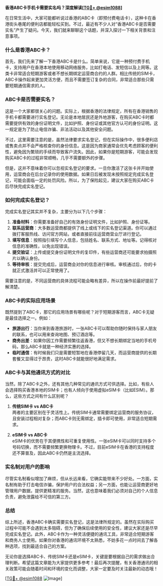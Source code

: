**香港ABC卡手机卡需要实名吗？深度解读[[TG💪+ @esim1088](https://t.me/s/esim1088)]**

在日常生活中，大家可能都听说过香港的ABC卡（即预付费电话卡），这种卡在香港街头巷尾的便利店都能轻松买到。不过，最近有不少人对“香港ABC卡是否需要实名”产生了疑问。今天，我们就来聊聊这个话题，并深入探讨一下相关背景和注意事项。

### 什么是香港ABC卡？

首先，我们先来了解一下香港ABC卡是什么。简单来说，它是一种预付费手机卡，支持用户在香港本地使用移动网络服务，比如打电话、发短信以及上网等。这类卡非常适合短期游客或者不想长期绑定运营商合约的人群。相比传统的SIM卡，ABC卡操作起来更加灵活方便，而且不需要签订复杂的合同，非常适合那些只需要短期通信需求的人。

### ABC卡是否需要实名？

这是一个大家都很关心的问题。实际上，根据香港的法律规定，所有在香港销售的手机卡都需要进行实名登记。无论是本地居民还是外地游客，在购买ABC卡时都需要提供有效的身份证明文件，比如护照、身份证或其他官方认可的身份证明。这一规定是为了防止电信诈骗、非法活动以及其他安全问题。

不过，这里需要注意的是，虽然法律要求实名登记，但在实际操作中，很多便利店或售卖点并不会严格核查你的身份信息。这是因为商家通常会优先考虑顾客的便利性，避免因为繁琐的手续而导致客户流失。因此，如果你是短期游客，可能会发现购买ABC卡的过程非常顺畅，几乎不需要额外的步骤。

但是，这并不意味着你可以忽视实名登记的要求。一旦你激活了这张卡并开始使用，运营商会在后台记录你的使用数据。如果日后被发现未按照规定完成实名登记，可能会面临一定的处罚风险。所以，为了保险起见，建议大家在购买ABC卡后尽快完成实名登记。

### 如何完成实名登记？

完成实名登记其实并不复杂，主要分为以下几个步骤：

1. **准备材料**：你需要准备好自己的有效身份证明文件，比如护照、身份证等。
2. **联系运营商**：大多数运营商都提供了线上或线下的实名登记渠道。你可以通过拨打客服热线、访问官方网站，或者直接前往运营商营业厅进行登记。
3. **填写信息**：按照指引填写个人信息，包括姓名、联系方式、地址等。记得核对信息的准确性，以免出现错误。
4. **提交验证**：上传或提交身份证明文件的复印件，有些运营商还可能要求拍摄照片以确认身份。
5. **等待审核**：提交完成后，运营商会对你的信息进行审核。审核通过后，你的卡就正式激活并可以正常使用了。

需要注意的是，不同运营商的具体流程可能会略有差异，所以在操作前最好提前了解清楚。

### ABC卡的实际应用场景

既然提到了ABC卡，那它的应用场景有哪些呢？对于短期游客而言，ABC卡无疑是最佳选择之一。例如：

- **旅游出行**：当你来到香港旅游时，一张ABC卡可以帮助你随时保持与家人朋友的联系，也可以用来查询地图、预订酒店等。
- **商务出差**：如果你因工作需要频繁往返香港，但又不想长期绑定当地的手机号码，那么ABC卡就是一种经济实惠的选择。
- **临时通信**：有时候我们只是需要短暂地在香港停留几天，而运营商提供的长期套餐又显得过于昂贵，这时ABC卡就能很好地满足需求。

### ABC卡与其他通讯方式的对比

当然，除了ABC卡之外，还有其他几种常见的通讯方式可供选择。比如，有些人会选择购买香港本地的SIM卡；也有人倾向于使用虚拟eSIM卡（比如ESIM）。那么，这些方式之间有什么区别呢？

1. **传统SIM卡 vs ABC卡**  
   两者的主要区别在于灵活性上。传统SIM卡通常需要绑定运营商的服务协议，且安装过程相对复杂；而ABC卡则无需绑定，插卡即可使用，非常适合短期需求。

2. **eSIM卡 vs ABC卡**  
   eSIM卡的优势在于其便携性和可重复使用性。一张eSIM卡可以同时支持多个号码切换，而不需要频繁更换物理卡。不过，目前eSIM卡在香港的支持程度还不算普及，因此ABC卡仍然是主流选择。

### 实名制对用户的影响

尽管实名制看似增加了麻烦，但从长远来看，它确实能带来不少好处。一方面，实名制有助于打击电信诈骗，保护用户的合法权益；另一方面，也能让运营商更好地管理用户数据，提供更精准的服务。当然，这也意味着我们必须对自己的个人信息负责，避免泄露给不可信的第三方。

### 总结

综上所述，香港ABC卡确实需要实名登记，这是法律所规定的。虽然在实际购买过程中可能不会遇到太多阻碍，但为了确保后续使用的安全性，建议大家还是尽早完成实名登记。此外，ABC卡作为一种灵活便捷的通讯工具，非常适合短期游客和商务人士使用。如果你对香港的通讯环境不太熟悉，不妨多花一点时间去了解各种选项，找到最适合自己的方案。

无论你是选择ABC卡、传统SIM卡还是eSIM卡，关键是要根据自己的需求做出合理判断。希望这篇文章能为大家提供更多参考！最后再次提醒，有关香港通讯的相关政策可能会随着时间和环境的变化而调整，大家一定要及时关注最新的动态哦！

[[TG💪+ @esim1088](https://t.me/s/esim1088) ![Image](https://i.postimg.cc/4NQfJmqS/Snipaste-2025-05-13-00-14-12.png)]